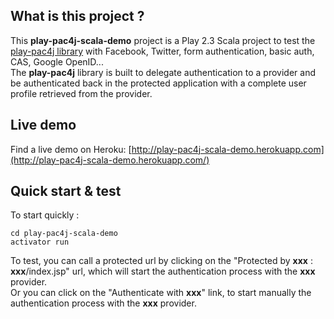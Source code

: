 ## What is this project ?

This **play-pac4j-scala-demo** project is a Play 2.3 Scala project to test the [play-pac4j library](https://github.com/leleuj/play-pac4j) with Facebook, Twitter, form authentication, basic auth, CAS, Google OpenID...  
The **play-pac4j** library is built to delegate authentication to a provider and be authenticated back in the protected application with a complete user profile retrieved from the provider.

## Live demo

Find a live demo on Heroku: [http://play-pac4j-scala-demo.herokuapp.com](http://play-pac4j-scala-demo.herokuapp.com/)

## Quick start & test

To start quickly :

    cd play-pac4j-scala-demo
    activator run

To test, you can call a protected url by clicking on the "Protected by **xxx** : **xxx**/index.jsp" url, which will start the authentication process with the **xxx** provider.  
Or you can click on the "Authenticate with **xxx**" link, to start manually the authentication process with the **xxx** provider.
